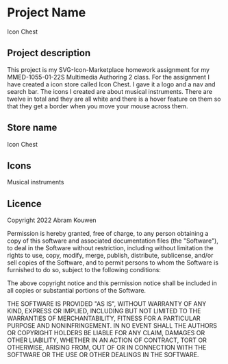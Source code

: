 # Project Name
Icon Chest

## Project description
This project is my SVG-Icon-Marketplace homework assignment for my MMED-1055-01-22S Multimedia Authoring 2 class. For the assignment I have created a icon store called Icon Chest. I gave it a logo and a nav and search bar. 
The icons I created are about musical instruments. There are twelve in total and they are all white and there is a hover feature on them so that they get a border when you move your mouse across them. 

## Store name
Icon Chest 

## Icons 
Musical instruments 

## Licence 
Copyright 2022 Abram Kouwen

Permission is hereby granted, free of charge, to any person obtaining a copy of this software and associated documentation files (the "Software"), to deal in the Software without restriction, including without limitation the rights to use, copy, modify, merge, publish, distribute, sublicense, and/or sell copies of the Software, and to permit persons to whom the Software is furnished to do so, subject to the following conditions:

The above copyright notice and this permission notice shall be included in all copies or substantial portions of the Software.

THE SOFTWARE IS PROVIDED "AS IS", WITHOUT WARRANTY OF ANY KIND, EXPRESS OR IMPLIED, INCLUDING BUT NOT LIMITED TO THE WARRANTIES OF MERCHANTABILITY, FITNESS FOR A PARTICULAR PURPOSE AND NONINFRINGEMENT. IN NO EVENT SHALL THE AUTHORS OR COPYRIGHT HOLDERS BE LIABLE FOR ANY CLAIM, DAMAGES OR OTHER LIABILITY, WHETHER IN AN ACTION OF CONTRACT, TORT OR OTHERWISE, ARISING FROM, OUT OF OR IN CONNECTION WITH THE SOFTWARE OR THE USE OR OTHER DEALINGS IN THE SOFTWARE.
